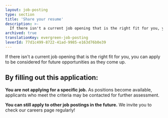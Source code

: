 ```yaml
---
layout: job-posting
type: section
title: 'Share your resume'
description: >-
  If there isn't a current job opening that is the right fit for you, you can apply to be considered for future opportunities as they come up. 
archived: true
translationKey: evergreen-job-posting
leverId: 77d1c499-8722-41ad-9985-e163d76b0e39
---
```


If there isn't a current job opening that is the right fit for you, you can apply to be considered for future opportunities as they come up. 

## By filling out this application:

**You are not applying for a specific job.** As positions become available, applicants who meet the criteria may be contacted for further assessment.

**You can still apply to other job postings in the future.** We invite you to check our careers page regularly!